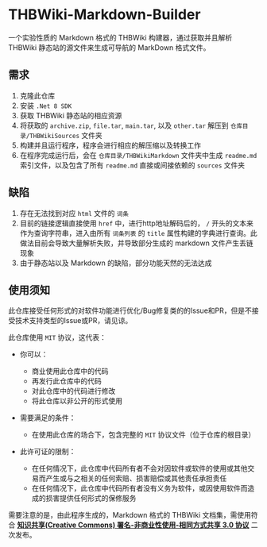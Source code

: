 # THBWiki-Markdown-Builder

一个实验性质的 Markdown 格式的 THBWiki 构建器，通过获取并且解析 THBWiki 静态站的源文件来生成可导航的 MarkDown 格式文件。

## 需求

1. 克隆此仓库
2. 安装 `.Net 8 SDK`
3. 获取 THBWiki 静态站的相应资源
4. 将获取的 `archive.zip`, `file.tar`, `main.tar`, 以及 `other.tar` 解压到 `仓库目录/THBWikiSources` 文件夹
5. 构建并且运行程序，程序会进行相应的解压缩以及转换工作
6. 在程序完成运行后，会在 `仓库目录/THBWikiMarkdown` 文件夹中生成 `readme.md` 索引文件，以及包含了所有 `readme.md` 直接或间接依赖的 `sources` 文件夹

## 缺陷

1. 存在无法找到对应 `html` 文件的 `词条`
2. 目前的链接逻辑直接使用 `href` 中，进行http地址解码后的， `/` 开头的文本来作为查询字符串，进入由所有 `词条列表` 的 `title` 属性构建的字典进行查询。此做法目前会导致大量解析失败，并导致部分生成的 markdown 文件产生丢链现象
3. 由于静态站以及 Markdown 的缺陷，部分功能天然的无法达成

## 使用须知

此仓库接受任何形式的对软件功能进行优化/Bug修复类的的Issue和PR，但是不接受技术支持类型的Issue或PR，请见谅。

此仓库使用 `MIT` 协议，这代表：

- 你可以：
  - 商业使用此仓库中的代码
  - 再发行此仓库中的代码
  - 对此仓库中的代码进行修改
  - 将此仓库以非公开的形式使用

- 需要满足的条件：
  - 在使用此仓库的场合下，包含完整的 `MIT` 协议文件（位于仓库的根目录）

- 此许可证的限制：
  - 在任何情况下，此仓库中代码所有者不会对因软件或软件的使用或其他交易而产生或与之相关的任何索赔、损害赔偿或其他责任承担责任
  - 在任何情况下，此仓库中代码所有者没有义务为软件，或因使用软件而造成的损害提供任何形式的保修服务

需要注意的是，由此程序生成的，Markdown 格式的 THBWiki 文档集，需使用符合 [**知识共享(Creative Commons) 署名-非商业性使用-相同方式共享 3.0 协议**](https://creativecommons.org/licenses/by-sa/3.0/deed.zh-hans) 二次发布。
